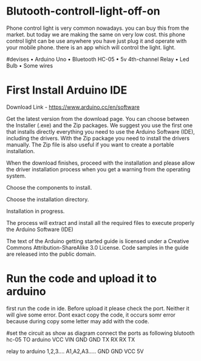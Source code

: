 # Blutooth-controll-light-off-on
Phone control light is very common nowadays. you can buy this from the market. but today we are making the same on very low cost. this phone control light can be use anywhere you have just plug it and operate with your mobile phone. there is an app which will control the light.
light.

#devises
•	Arduino Uno
•	Bluetooth HC-05
•	5v 4th-channel Relay
•	Led Bulb
•	Some wires

# First Install Arduino IDE
Download Link - https://www.arduino.cc/en/software


 Get the latest version from the download page. You can choose between the Installer (.exe) and the Zip packages. We suggest you use the first one that installs directly everything you need to use the Arduino Software (IDE), including the drivers. With the Zip package you need to install the drivers manually. The Zip file is also useful if you want to create a portable installation.

When the download finishes, proceed with the installation and please allow the driver installation process when you get a warning from the operating system.

Choose the components to install.


Choose the installation directory.


Installation in progress.


The process will extract and install all the required files to execute properly the Arduino Software (IDE)

The text of the Arduino getting started guide is licensed under a Creative Commons Attribution-ShareAlike 3.0 License. Code samples in the guide are released into the public domain.
 
# Run the code and upload it to arduino
 first run the code in ide. Before upload it please check the port. Neither it will give some error. Dont exact copy the code, it occurs somr error because during copy some letter may add with the code.
 
 #set the circuit as show as diagram
 connect the ports as following
blutooth hc-05  TO  arduino
VCC                 VIN
GND                 GND
TX                  RX
RX                  TX

relay    to      arduino
1,2,3....        A1,A2,A3.....
GND              GND
VCC              5V
